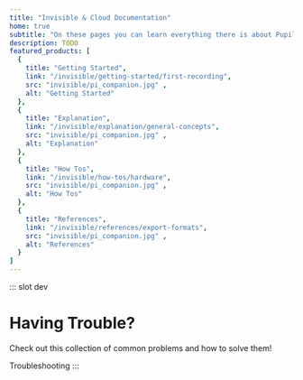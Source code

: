 ```yaml
---
title: "Invisible & Cloud Documentation"
home: true
subtitle: "On these pages you can learn everything there is about Pupil Invisible and Pupil Cloud."
description: TODO
featured_products: [
  {
    title: "Getting Started",
    link: "/invisible/getting-started/first-recording",
    src: "invisible/pi_companion.jpg" ,
    alt: "Getting Started"
  },
  {
    title: "Explanation",
    link: "/invisible/explanation/general-concepts",
    src: "invisible/pi_companion.jpg" ,
    alt: "Explanation"
  },
  {
    title: "How Tos",
    link: "/invisible/how-tos/hardware",
    src: "invisible/pi_companion.jpg" ,
    alt: "How Tos"
  },
  {
    title: "References",
    link: "/invisible/references/export-formats",
    src: "invisible/pi_companion.jpg" ,
    alt: "References"
  }
]
---
```


::: slot dev
# Having Trouble?

Check out this collection of common problems and how to solve them!

<v-btn round dark to="/invisible/getting-started/first-recording" class="bg-link-blue ml-0"> Troubleshooting </v-btn>
:::

